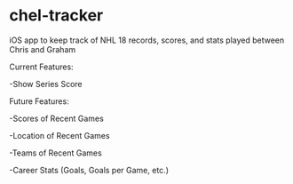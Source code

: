 # chel-tracker
iOS app to keep track of NHL 18 records, scores, and stats played between Chris and Graham

Current Features:

-Show Series Score



Future Features:

-Scores of Recent Games 

-Location of Recent Games

-Teams of Recent Games

-Career Stats (Goals, Goals per Game, etc.)
